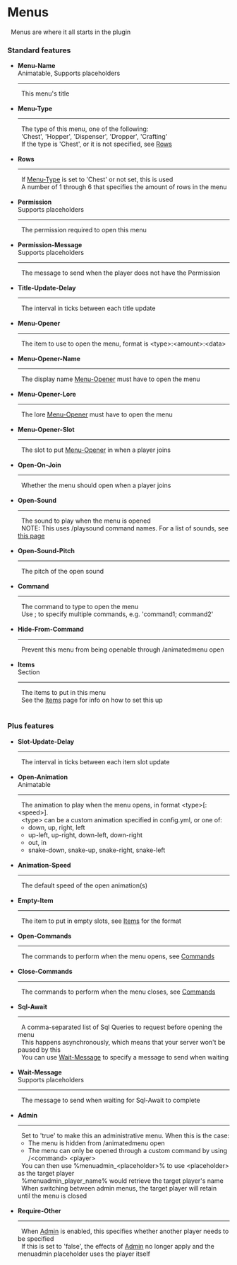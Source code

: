 <h1>Menus</h1>
  Menus are where it all starts in the plugin<br/>
<h3>Standard features</h3>
<ul>
  <li id="menu_name"><b>Menu-Name</b><br/>
    Animatable, Supports placeholders<br/>
    <hr/>
      This menu's title<br/>
    <br/>
  <li id="menu_type"><b>Menu-Type</b><br/>
    <hr/>
      The type of this menu, one of the following:<br/>
      'Chest', 'Hopper', 'Dispenser', 'Dropper', 'Crafting'<br/>
      If the type is 'Chest', or it is not specified, see <a href="#rows">Rows</a><br/>
    <br/>
  <li id="rows"><b>Rows</b><br/>
    <hr/>
      If <a href="#menu_type">Menu-Type</a> is set to 'Chest' or not set, this is used<br/>
      A number of 1 through 6 that specifies the amount of rows in the menu<br/>
    <br/>
  <li id="permission"><b>Permission</b><br/>
    Supports placeholders<br/>
    <hr/>
      The permission required to open this menu<br/>
    <br/>
  <li id="permission_message"><b>Permission-Message</b><br/>
    Supports placeholders<br/>
    <hr/>
      The message to send when the player does not have the Permission<br/>
    <br/>
  <li id="title_update_delay"><b>Title-Update-Delay</b><br/>
    <hr/>
      The interval in ticks between each title update<br/>
    <br/>
  <li id="menu_opener"><b>Menu-Opener</b><br/>
    <hr/>
      The item to use to open the menu, format is &lt;type&gt;:&lt;amount&gt;:&lt;data&gt;<br/>
    <br/>
  <li id="menu_opener_name"><b>Menu-Opener-Name</b><br/>
    <hr/>
      The display name <a href="#menu_opener">Menu-Opener</a> must have to open the menu<br/>
    <br/>
  <li id="menu_opener_lore"><b>Menu-Opener-Lore</b><br/>
    <hr/>
      The lore <a href="#menu_opener">Menu-Opener</a> must have to open the menu<br/>
    <br/>
  <li id="menu_opener_slot"><b>Menu-Opener-Slot</b><br/>
    <hr/>
      The slot to put <a href="#menu_opener">Menu-Opener</a> in when a player joins<br/>
    <br/>
  <li id="open_on_join"><b>Open-On-Join</b><br/>
    <hr/>
      Whether the menu should open when a player joins<br/>
    <br/>
  <li id="open_sound"><b>Open-Sound</b><br/>
    <hr/>
      The sound to play when the menu is opened<br/>
      NOTE: This uses /playsound command names. For a list of sounds, see <a href="http://www.minecraftforum.net/forums/mapping-and-modding/mapping-and-modding-tutorials/1571574-all-minecraft-playsound-file-names-1-9">this page</a><br/>
    <br/>
  <li id="open_sound_pitch"><b>Open-Sound-Pitch</b><br/>
    <hr/>
      The pitch of the open sound<br/>
    <br/>
  <li id="command"><b>Command</b><br/>
    <hr/>
      The command to type to open the menu<br/>
      Use ; to specify multiple commands, e.g. 'command1; command2'<br/>
    <br/>
  <li id="hide_from_command"><b>Hide-From-Command</b><br/>
    <hr/>
      Prevent this menu from being openable through /animatedmenu open<br/>
    <br/>
  <li id="items"><b>Items</b><br/>
    Section<br/>
    <hr/>
      The items to put in this menu<br/>
      See the <a href="items.md">Items</a> page for info on how to set this up<br/>
    <br/>
</ul><h3>Plus features</h3>
<ul>
  <li id="slot_update_delay"><b>Slot-Update-Delay</b><br/>
    <hr/>
      The interval in ticks between each item slot update<br/>
    <br/>
  <li id="open_animation"><b>Open-Animation</b><br/>
    Animatable<br/>
    <hr/>
      The animation to play when the menu opens, in format &lt;type&gt;[:&lt;speed&gt;].<br/>
      &lt;type&gt; can be a custom animation specified in config.yml, or one of:<br/>
    <ul>
      <li>down, up, right, left</li>
      <li>up-left, up-right, down-left, down-right</li>
      <li>out, in</li>
      <li>snake-down, snake-up, snake-right, snake-left</li>
    </ul>
    <br/>
  <li id="animation_speed"><b>Animation-Speed</b><br/>
    <hr/>
      The default speed of the open animation(s)<br/>
    <br/>
  <li id="empty_item"><b>Empty-Item</b><br/>
    <hr/>
      The item to put in empty slots, see <a href="items.md">Items</a> for the format<br/>
    <br/>
  <li id="open_commands"><b>Open-Commands</b><br/>
    <hr/>
      The commands to perform when the menu opens, see <a href="click_handlers.md#commands">Commands</a><br/>
    <br/>
  <li id="close_commands"><b>Close-Commands</b><br/>
    <hr/>
      The commands to perform when the menu closes, see <a href="click_handlers.md#commands">Commands</a><br/>
    <br/>
  <li id="sql_await"><b>Sql-Await</b><br/>
    <hr/>
      A comma-separated list of Sql Queries to request before opening the menu<br/>
      This happens asynchronously, which means that your server won't be paused by this<br/>
      You can use <a href="#wait_message">Wait-Message</a> to specify a message to send when waiting<br/>
    <br/>
  <li id="wait_message"><b>Wait-Message</b><br/>
    Supports placeholders<br/>
    <hr/>
      The message to send when waiting for Sql-Await to complete<br/>
    <br/>
  <li id="admin"><b>Admin</b><br/>
    <hr/>
      Set to 'true' to make this an administrative menu. When this is the case:<br/>
    <ul>
      <li>The menu is hidden from /animatedmenu open</li>
      <li>The menu can only be opened through a custom command by using /&lt;command&gt; &lt;player&gt;</li>
    </ul>
      You can then use %menuadmin_&lt;placeholder&gt;% to use &lt;placeholder&gt; as the target player<br/>
      %menuadmin_player_name% would retrieve the target player's name<br/>
      When switching between admin menus, the target player will retain until the menu is closed<br/>
    <br/>
  <li id="require_other"><b>Require-Other</b><br/>
    <hr/>
      When <a href="#admin">Admin</a> is enabled, this specifies whether another player needs to be specified<br/>
      If this is set to 'false', the effects of <a href="#admin">Admin</a> no longer apply and the menuadmin placeholder uses the player itself<br/>
    <br/>
</ul>
